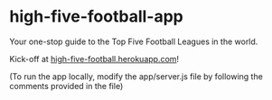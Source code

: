 # high-five-football-app
Your one-stop guide to the Top Five Football Leagues in the world.

Kick-off at [high-five-football.herokuapp.com](https://high-five-football.herokuapp.com/)!

(To run the app locally, modify the app/server.js file by following the comments provided in the file)